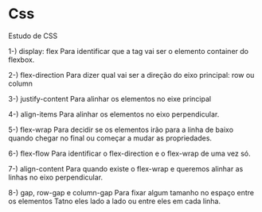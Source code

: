 # Css
Estudo de CSS

1-) display: flex
    Para identificar que a tag vai ser o elemento container do flexbox.

2-) flex-direction
    Para dizer qual vai ser a direção do eixo principal: row ou column

3-) justify-content
    Para alinhar os elementos no eixe principal

4-) align-items
    Para alinhar os elementos no eixo perpendicular.

5-) flex-wrap
    Para decidir se os elementos irão para a linha de baixo quando chegar no final ou começar a 
    mudar as propriedades.

6-) flex-flow 
    Para identificar o  flex-direction e o flex-wrap de uma vez só.

7-) align-content
    Para quando existe o flex-wrap e queremos alinhar as linhas no eixo perpendicular.

8-) gap, row-gap e column-gap
    Para fixar algum tamanho no espaço entre os elementos
    Tatno eles lado a lado ou entre eles em cada linha.